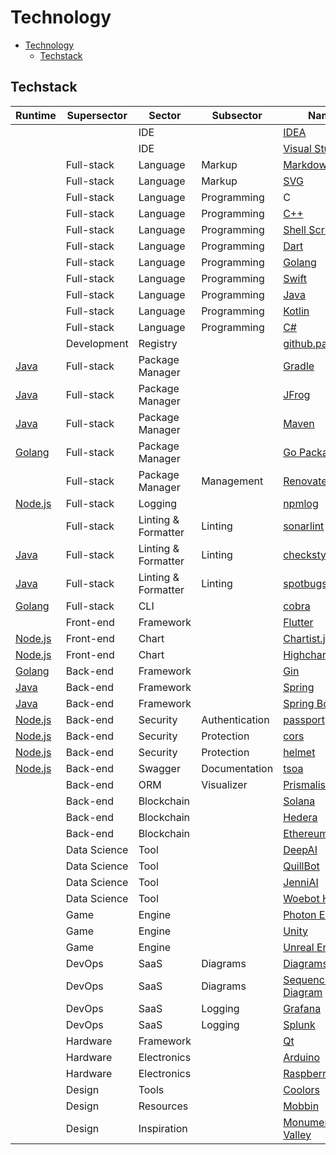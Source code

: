 # Technology

- [Technology](#technology)
  - [Techstack](#techstack)

## Techstack

| Runtime          | Supersector  | Sector              | Subsector      | Name                                          | Developer              |
| ---------------- | ------------ | ------------------- | -------------- | --------------------------------------------- | ---------------------- |
|                  |              | IDE                 |                | [IDEA][idea]                                  |                        |
|                  |              | IDE                 |                | [Visual Studio][vs]                           |                        |
|                  | Full-stack   | Language            | Markup         | [Markdown][markdown]                          |                        |
|                  | Full-stack   | Language            | Markup         | [SVG][svg]                                    |                        |
|                  | Full-stack   | Language            | Programming    | C                                             |                        |
|                  | Full-stack   | Language            | Programming    | [C++](https://isocpp.org)                     |                        |
|                  | Full-stack   | Language            | Programming    | [Shell Script][shell-script]                  |                        |
|                  | Full-stack   | Language            | Programming    | [Dart](https://dart.dev)                      | [Alphabet][alphabet]   |
|                  | Full-stack   | Language            | Programming    | [Golang][golang]                              | [Alphabet][alphabet]   |
|                  | Full-stack   | Language            | Programming    | [Swift][swift]                                | [Apple][apple]         |
|                  | Full-stack   | Language            | Programming    | [Java][java]                                  | [Oracle][oracle]       |
|                  | Full-stack   | Language            | Programming    | [Kotlin][kotlin]                              | [JetBrains][jetbrains] |
|                  | Full-stack   | Language            | Programming    | [C#][csharp]                                  |                        |
|                  | Development  | Registry            |                | [github.packages][github-packages]            |                        |
| [Java][java]     | Full-stack   | Package Manager     |                | [Gradle](https://gradle.org)                  |                        |
| [Java][java]     | Full-stack   | Package Manager     |                | [JFrog](https://jfrog.com)                    |                        |
| [Java][java]     | Full-stack   | Package Manager     |                | [Maven](https://maven.apache.org)             | [Apache][apache]       |
| [Golang][golang] | Full-stack   | Package Manager     |                | [Go Packages](https://pkg.go.dev)             |                        |
|                  | Full-stack   | Package Manager     | Management     | [Renovate](https://www.mend.io/renovate/)     |                        |
| [Node.js][node]  | Full-stack   | Logging             |                | [npmlog][node-npmlog]                         |                        |
|                  | Full-stack   | Linting & Formatter | Linting        | [sonarlint][sonarlint]                        |                        |
| [Java][java]     | Full-stack   | Linting & Formatter | Linting        | [checkstyle](https://checkstyle.org)          |                        |
| [Java][java]     | Full-stack   | Linting & Formatter | Linting        | [spotbugs][spotbugs]                          |                        |
| [Golang][golang] | Full-stack   | CLI                 |                | [cobra](https://cobra.dev/)                   |                        |
|                  | Front-end    | Framework           |                | [Flutter](https://flutter.dev)                |                        |
| [Node.js][node]  | Front-end    | Chart               |                | [Chartist.js][node-chartist]                  |                        |
| [Node.js][node]  | Front-end    | Chart               |                | [Highcharts][node-highcharts]                 |                        |
| [Golang][golang] | Back-end     | Framework           |                | [Gin](https://gin-gonic.com)                  |                        |
| [Java][java]     | Back-end     | Framework           |                | [Spring][spring]                              |                        |
| [Java][java]     | Back-end     | Framework           |                | [Spring Boot][spring-boot]                    |                        |
| [Node.js][node]  | Back-end     | Security            | Authentication | [passport][node-passport]                     |                        |
| [Node.js][node]  | Back-end     | Security            | Protection     | [cors][node-cors]                             |                        |
| [Node.js][node]  | Back-end     | Security            | Protection     | [helmet](https://helmetjs.github.io/)         |                        |
| [Node.js][node]  | Back-end     | Swagger             | Documentation  | [tsoa][node-tsoa]                             |                        |
|                  | Back-end     | ORM                 | Visualizer     | [Prismaliser](https://prismaliser.app/)       |                        |
|                  | Back-end     | Blockchain          |                | [Solana](https://solana.com)                  |                        |
|                  | Back-end     | Blockchain          |                | [Hedera](https://hedera.com)                  |                        |
|                  | Back-end     | Blockchain          |                | [Ethereum](https://ethereum.org)              |                        |
|                  | Data Science | Tool                |                | [DeepAI](https://deepai.org)                  |                        |
|                  | Data Science | Tool                |                | [QuillBot](https://quillbot.com)              |                        |
|                  | Data Science | Tool                |                | [JenniAI](https://jenni.ai/)                  |                        |
|                  | Data Science | Tool                |                | [Woebot Health](https://woebothealth.com)     |                        |
|                  | Game         | Engine              |                | [Photon Engine](https://www.photonengine.com) |                        |
|                  | Game         | Engine              |                | [Unity](https://unity.com)                    |                        |
|                  | Game         | Engine              |                | [Unreal Engine](https://www.unrealengine.com) |                        |
|                  | DevOps       | SaaS                | Diagrams       | [Diagrams](https://www.diagrams.net/)         |                        |
|                  | DevOps       | SaaS                | Diagrams       | [Sequence Diagram][sequence-diagram]          |                        |
|                  | DevOps       | SaaS                | Logging        | [Grafana](https://grafana.com)                |                        |
|                  | DevOps       | SaaS                | Logging        | [Splunk](https://www.splunk.com)              |                        |
|                  | Hardware     | Framework           |                | [Qt](https://www.qt.io/)                      |                        |
|                  | Hardware     | Electronics         |                | [Arduino](https://www.arduino.cc/)            |                        |
|                  | Hardware     | Electronics         |                | [Raspberry PI][raspberry-pi]                  |                        |
|                  | Design       | Tools               |                | [Coolors](https://coolors.co/)                |                        |
|                  | Design       | Resources           |                | [Mobbin][mobbin]                              |                        |
|                  | Design       | Inspiration         |                | [Monument Valley][monumentvalleygame]         |                        |

<!-- Companies -->

[alphabet]: http://alphabet.com/
[microsoft]: https://www.microsoft.com/
<!-- Hardware -->

[raspberry-pi]: https://www.raspberrypi.com/

<!-- Java -->

[spring]: https://spring.io/
[spring-boot]: https://spring.io/projects/spring-boot

<!-- Languages -->

[golang]: https://go.dev/
[java]: https://www.java.com/
[markdown]: https://daringfireball.net/projects/markdown/
[node]: https://nodejs.org/en/
[shell-script]: https://www.shellscript.sh/
[svg]: https://www.w3.org/Graphics/SVG/

<!-- Node.js -->

[node-chartist]: https://gionkunz.github.io/chartist-js/
[node-cors]: https://github.com/expressjs/cors
[node-highcharts]: https://www.highcharts.com/
[node-npmlog]: https://github.com/npm/npmlog
[node-passport]: https://www.passportjs.org
[node-tsoa]: https://tsoa-community.github.io/docs/

<!-- Tools -->

[sequence-diagram]: https://sequencediagram.org
[sonarlint]: https://www.sonarsource.com/products/sonarlint/
[spotbugs]: https://spotbugs.github.io/

<!-- Resources -->

[mobbin]: https://mobbin.com
[monumentvalleygame]: https://www.monumentvalleygame.com
[swift]: https://developer.apple.com/swift
[apple]: https://www.apple.com
[oracle]: https://www.oracle.com
[kotlin]: https://kotlinlang.org
[jetbrains]: https://www.jetbrains.com
[csharp]: https://dotnet.microsoft.com/en-us/languages/csharp
[vs]: https://visualstudio.microsoft.com
[idea]: https://www.jetbrains.com/idea
[github-packages]: https://github.com/features/packages
[apache]: https://www.apache.org
